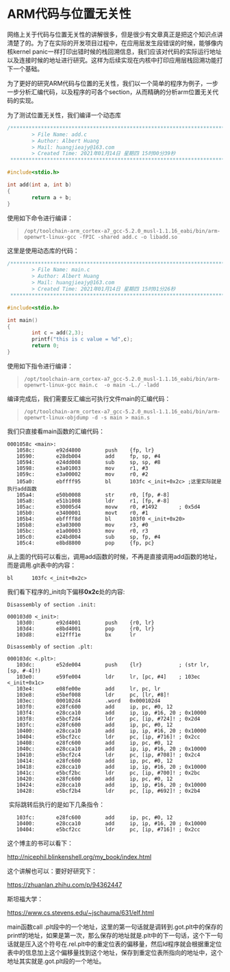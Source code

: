 



# ARM代码与位置无关性

​	网络上关于代码与位置无关性的讲解很多，但是很少有文章真正是把这个知识点讲清楚了的。为了在实际的开发项目过程中，在应用层发生段错误的时候，能够像内核kernel panic一样打印出错时候的栈回溯信息，我们应该对代码的实际运行地址以及连接时候的地址进行研究。这样为后续实现在内核中打印应用层栈回溯功能打下一个基础。

​    为了更好的研究ARM代码与位置的无关性，我们以一个简单的程序为例子，一步一步分析汇编代码，以及程序的可各个section，从而精确的分析arm位置无关代码的实现。



为了测试位置无关性，我们编译一个动态库

```c
/*************************************************************************
        > File Name: add.c
        > Author: Albert Huang
        > Mail: huangjieajy@163.com 
        > Created Time: 2021年01月14日 星期四 15时00分39秒
 ************************************************************************/

#include<stdio.h>

int add(int a, int b)
{
        return a + b;
}
```

使用如下命令进行编译：

>  `/opt/toolchain-arm_cortex-a7_gcc-5.2.0_musl-1.1.16_eabi/bin/arm-openwrt-linux-gcc -fPIC -shared add.c -o libadd.so`

这里是使用动态库的代码：

```c
/*************************************************************************
        > File Name: main.c
        > Author: Albert Huang
        > Mail: huangjieajy@163.com 
        > Created Time: 2021年01月14日 星期四 15时01分26秒
 ************************************************************************/

#include<stdio.h>

int main()
{
        int c = add(2,3);
        printf("this is c value = %d",c);
        return 0;
}
```

使用如下指令进行编译：

> `/opt/toolchain-arm_cortex-a7_gcc-5.2.0_musl-1.1.16_eabi/bin/arm-openwrt-linux-gcc main.c  -o main -L./ -ladd`



编译完成后，我们需要反汇编出可执行文件main的汇编代码：

> `/opt/toolchain-arm_cortex-a7_gcc-5.2.0_musl-1.1.16_eabi/bin/arm-openwrt-linux-objdump -d -s main > main.s`



我们只直接看main函数的汇编代码：

```assembly
0001058c <main>:
   1058c:       e92d4800        push    {fp, lr}
   10590:       e28db004        add     fp, sp, #4
   10594:       e24dd008        sub     sp, sp, #8
   10598:       e3a01003        mov     r1, #3
   1059c:       e3a00002        mov     r0, #2
   105a0:       ebffff95        bl      103fc <_init+0x2c> ;这里实际就是执行add函数
   105a4:       e50b0008        str     r0, [fp, #-8]
   105a8:       e51b1008        ldr     r1, [fp, #-8]
   105ac:       e30005d4        movw    r0, #1492       ; 0x5d4
   105b0:       e3400001        movt    r0, #1
   105b4:       ebffff8d        bl      103f0 <_init+0x20>
   105b8:       e3a03000        mov     r3, #0
   105bc:       e1a00003        mov     r0, r3
   105c0:       e24bd004        sub     sp, fp, #4
   105c4:       e8bd8800        pop     {fp, pc}
```

从上面的代码可以看出，调用add函数的时候，不再是直接调用add函数的地址，而是调用.glt表中的内容： 

`bl      103fc <_init+0x2c>`

我们看下程序的_init向下偏移**0x2c**处的内容:

```assembly
Disassembly of section .init:

000103d0 <_init>:
   103d0:       e92d4001        push    {r0, lr}
   103d4:       e8bd4001        pop     {r0, lr}
   103d8:       e12fff1e        bx      lr

Disassembly of section .plt:

000103dc <.plt>:
   103dc:       e52de004        push    {lr}            ; (str lr, [sp, #-4]!)
   103e0:       e59fe004        ldr     lr, [pc, #4]    ; 103ec <_init+0x1c>
   103e4:       e08fe00e        add     lr, pc, lr
   103e8:       e5bef008        ldr     pc, [lr, #8]!
   103ec:       000102d4        .word   0x000102d4
   103f0:       e28fc600        add     ip, pc, #0, 12
   103f4:       e28cca10        add     ip, ip, #16, 20 ; 0x10000
   103f8:       e5bcf2d4        ldr     pc, [ip, #724]! ; 0x2d4
   103fc:       e28fc600        add     ip, pc, #0, 12  
   10400:       e28cca10        add     ip, ip, #16, 20 ; 0x10000
   10404:       e5bcf2cc        ldr     pc, [ip, #716]! ; 0x2cc
   10408:       e28fc600        add     ip, pc, #0, 12
   1040c:       e28cca10        add     ip, ip, #16, 20 ; 0x10000
   10410:       e5bcf2c4        ldr     pc, [ip, #708]! ; 0x2c4
   10414:       e28fc600        add     ip, pc, #0, 12
   10418:       e28cca10        add     ip, ip, #16, 20 ; 0x10000
   1041c:       e5bcf2bc        ldr     pc, [ip, #700]! ; 0x2bc
   10420:       e28fc600        add     ip, pc, #0, 12
   10424:       e28cca10        add     ip, ip, #16, 20 ; 0x10000
   10428:       e5bcf2b4        ldr     pc, [ip, #692]! ; 0x2b4
```



​	实际跳转后执行的是如下几条指令：

```cassandra
   103fc:       e28fc600        add     ip, pc, #0, 12  
   10400:       e28cca10        add     ip, ip, #16, 20 ; 0x10000
   10404:       e5bcf2cc        ldr     pc, [ip, #716]! ; 0x2cc
```



这个博主的书可以看下：

http://nicephil.blinkenshell.org/my_book/index.html



这个讲解也可以：要好好研究下：

https://zhuanlan.zhihu.com/p/94362447



斯坦福大学：

https://www.cs.stevens.edu/~jschauma/631/elf.html



main函数call  .plt段中的一个地址，这里的第一句话就是调转到.got.plt中的保存的printf的地址，如果是第一次，那么保存的地址就是.plt中的下一句话，这个下一句话就是压入这个符号在.rel.plt中的重定位表的偏移量，然后ld程序就会根据重定位表中的信息加上这个偏移量找到这个地址，保存到重定位表所指向的地址中，这个地址其实就是.got.plt段的一个地址。